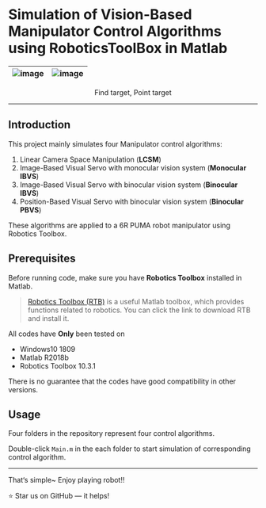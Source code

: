 # Simulation of Vision-Based Manipulator Control Algorithms using RoboticsToolBox in Matlab

|![image](https://github.com/JiadingWen/Simulation-of-Vision-Based-Manipulator-Control-Algorithms-in-Matlab/blob/master/img/ScreenShot1.gif)|![image](https://github.com/JiadingWen/Simulation-of-Vision-Based-Manipulator-Control-Algorithms-in-Matlab/blob/master/img/ScreenShot2.gif)|
| - | :-: |

<p align="center">Find target, Point target</p>

***

## Introduction
This project mainly simulates four Manipulator control algorithms: 

1. Linear Camera Space Manipulation (**LCSM**)
2. Image-Based Visual Servo with monocular vision system (**Monocular IBVS**)
3. Image-Based Visual Servo with binocular vision system (**Binocular IBVS**)
4. Position-Based Visual Servo with binocular vision system (**Binocular PBVS**)

These algorithms are applied to a 6R PUMA robot manipulator using Robotics Toolbox.

## Prerequisites
Before running code, make sure you have **Robotics Toolbox** installed in Matlab.

> [Robotics Toolbox (RTB)](http://petercorke.com/wordpress/toolboxes/robotics-toolbox) is a useful Matlab toolbox, which provides functions related to robotics. You can click the link to download RTB and install it. 

All codes have **Only** been tested on 
* Windows10 1809 
* Matlab R2018b 
* Robotics Toolbox 10.3.1

There is no guarantee that the codes have good compatibility in other versions. 


## Usage
Four folders in the repository represent four control algorithms. 

Double-click `Main.m` in the each folder to start simulation of corresponding control algorithm. 

***

That‘s simple~ Enjoy playing robot!!

:star: Star us on GitHub — it helps! 
